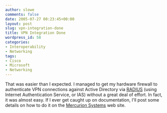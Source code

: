 ```yaml
---
author: slowe
comments: false
date: 2005-07-27 00:23:45+00:00
layout: post
slug: vpn-integration-done
title: VPN Integration Done
wordpress_id: 58
categories:
- Interoperability
- Networking
tags:
- Cisco
- Microsoft
- Networking
---
```


That was easier than I expected. I managed to get my hardware firewall to authenticate VPN connections against Active Directory via [RADIUS](http://en.wikipedia.org/wiki/RADIUS) (using Internet Authentication Service, or IAS) without a great deal of effort. In fact, it was almost easy. If I ever get caught up on documentation, I'll post some details on how to do it on the [Mercurion Systems](http://www.mercurionsystems.com/index.html) web site.
